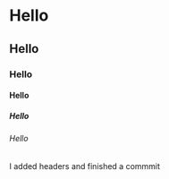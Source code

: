 # Hello
## Hello
### Hello
#### Hello
##### Hello
###### Hello

I added headers and finished a commmit
